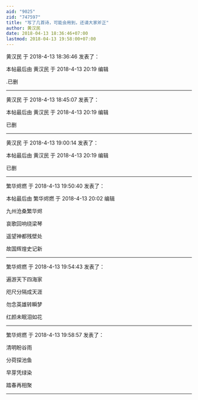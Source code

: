 ```yaml
---
aid: "9025"
zid: "747597"
title: "写了几首诗，可能会用到，还请大家斧正"
author: 黄汉民
date: 2018-04-13 18:36:46+07:00
lastmod: 2018-04-13 19:58:00+07:00
---
```


黄汉民 于 2018-4-13 18:36:46 发表了：

本帖最后由 黄汉民 于 2018-4-13 20:19 编辑

.已删

---

黄汉民 于 2018-4-13 18:45:07 发表了：

本帖最后由 黄汉民 于 2018-4-13 20:19 编辑

已删

---

黄汉民 于 2018-4-13 19:00:14 发表了：

本帖最后由 黄汉民 于 2018-4-13 20:19 编辑

已删

---

繁华烬燃 于 2018-4-13 19:50:40 发表了：

本帖最后由 繁华烬燃 于 2018-4-13 20:02 编辑

九州沧桑繁华烬

哀歌回响绕梁琴

遥望神都残壁处

故国辉煌史记新

---

繁华烬燃 于 2018-4-13 19:54:43 发表了：

遍游天下四海家

咫尺分隔成天涯

勿念英雄转瞬梦

红颜未眠泪如花

---

繁华烬燃 于 2018-4-13 19:58:57 发表了：

清明盼谷雨

分荷探池鱼

早芽凭绿染

踏春再相聚

---
